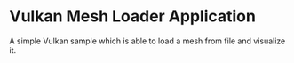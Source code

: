# Vulkan Mesh Loader Application
A simple Vulkan sample which is able to load a mesh from file and visualize it.
